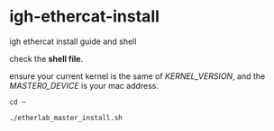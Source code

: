 # igh-ethercat-install
igh ethercat install guide and shell

check the **shell file**. 

ensure your current kernel is the same of *KERNEL_VERSION*, and the *MASTER0_DEVICE* is your mac address.

`cd ~` 

`./etherlab_master_install.sh`

